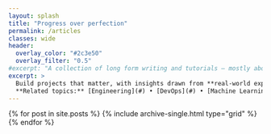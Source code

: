 ```yaml
---
layout: splash
title: "Progress over perfection"
permalink: /articles
classes: wide
header:
  overlay_color: "#2c3e50"
  overlay_filter: "0.5"
#excerpt: "A collection of long form writing and tutorials — mostly about web development and design.<br><br>For shorter, more regular tidbits — peruse the **notes section**.<br><br>**Related topics:** [Time-lapse](#) • [Drawing](#) • [Tutorials](#) • [Static Sites](#)"
excerpt: >
  Build projects that matter, with insights drawn from **real-world experience**.<br><br>
  **Related topics:** [Engineering](#) • [DevOps](#) • [Machine Learning](#)
---
```


<!-- Articles Grid Section -->
<div class="entries-grid">
  {% for post in site.posts %}
    {% include archive-single.html type="grid" %}
  {% endfor %}
</div>